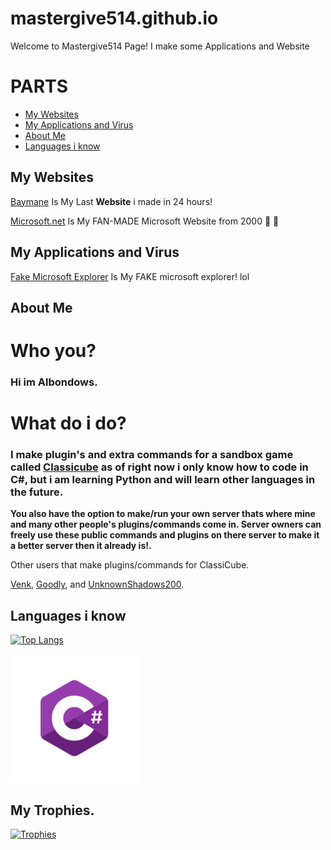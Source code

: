 # mastergive514.github.io
Welcome to Mastergive514 Page!
I make some Applications and Website

# PARTS

- [My Websites](https://mastergive514.github.io/#My-Websites)
- [My Applications and Virus](https://mastergive514.github.io/#My-Applications-and-Virus)
- [About Me](https://mastergive514.github.io/#About-Me)
- [Languages i know](https://mastergive514.github.io/#languages-i-know)


## My Websites

[Baymane](https://mastergive514.github.io/Baymane/) Is My Last **Website** i made in 24 hours!

[Microsoft.net](https://mastergive514.github.io/Microsoft.net/) Is My FAN-MADE Microsoft Website from 2000 🤣 🤣



## My Applications and Virus

[Fake Microsoft Explorer](https://github.com/mastergive514/Microsoft-Windows-Explorer-1.1) Is My FAKE microsoft explorer! lol






## About Me

# Who you?

### Hi im Albondows.


# What do i do?

### I make plugin's and extra commands for a sandbox game called [**Classicube**](https://ClassiCube.net) as of right now i only know how to code in **C#**, but i am learning **Python** and will learn other languages in the future.





**You also have the option to make/run your own server thats where mine and many other people's plugins/commands come in. Server owners can freely use these public commands and plugins on there server to make it a better server then it already is!.**

Other users that make plugins/commands for ClassiCube.

[Venk](https://github.com/derekdinan/classicube-stuff), [Goodly](https://github.com/NotAwesome2), and [UnknownShadows200](https://github.com/ClassiCube/MCGalaxy-Plugins).



## Languages i know

[![Top Langs](https://github-readme-stats.vercel.app/api/top-langs/?username=Albondows&layout=compact&theme=dracula)](https://github.com/Albondows)

[![C#](https://raw.githubusercontent.com/Albondows/Albondows/main/C%23.png)](https://github.com/Albondows)

## My Trophies.

[![Trophies](https://github-profile-trophy.vercel.app/?username=Albondows&theme=dracula)](https://github.com/Albondows)




